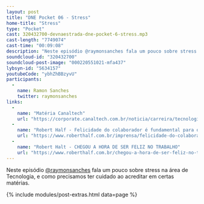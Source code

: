 ```yaml
---
layout: post
title: "DNE Pocket 06 - Stress"
home-title: "Stress"
type: "Pocket"
cast: 320432700-devnaestrada-dne-pocket-6-stress.mp3
cast-length: "7749074"
cast-time: "00:09:08"
description: "Neste episódio @raymonsanches fala um pouco sobre stress na área de Tecnologia, e como precisamos ter cuidado ao acreditar em certas matérias."
soundcloud-id: "320432700"
soundcloud-post-image: "000220551021-mfa437"
lybsyn-id: "5634157"
youtubeCode: "ybhZhBBzyvU"
participants:
  -
    name: Ramon Sanches
    twitter: raymonsanches
links:
  -
    name: "Matéria Canaltech"
    url: "https://corporate.canaltech.com.br/noticia/carreira/tecnologia-e-a-carreira-com-menor-nivel-de-estresse-indica-estudo-91488/"
  -
    name: "Robert Half - Felicidade do colaborador é fundamental para o sucesso da organização"
    url: "https://www.roberthalf.com.br/imprensa/felicidade-do-colaborador-e-fundamental-para-o-sucesso-da-organizacao"
  -
    name: "Robert Halt - CHEGOU A HORA DE SER FELIZ NO TRABALHO"
    url: "https://www.roberthalf.com.br/chegou-a-hora-de-ser-feliz-no-trabalho?utm_campaign=rh-all-workhappy2017-mar2017&utm_content=ctatext&utm_medium=pressrelease&utm_source=roberthalf"
---
```


Neste episódio [@raymonsanches](http://twitter.com/raymonsanches) fala um pouco sobre stress na área de Tecnologia, e como precisamos ter cuidado ao acreditar em certas matérias.

{% include modules/post-extras.html data=page %}
